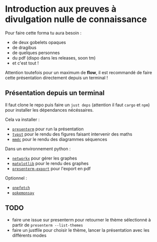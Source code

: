 # Introduction aux preuves à divulgation nulle de connaissance

Pour faire cette forma tu aura besoin :
- de deux gobelets opaques
- de dragibus
- de quelques personnes
- du pdf (dispo dans les releases, soon tm)
- et c'est tout !

Attention toutefois pour un maximum de **flow**, il est recommandé de faire cette présentation directement depuis un terminal !

## Présentation depuis un terminal

Il faut clone le repo puis faire un `just deps` (attention il faut `cargo` et `npm`) pour installer les dépendances nécéssaires.

Cela va installer :
- [`presenterm`](https://github.com/mfontanini/presenterm) pour run la présentation
- [`typst`](https://github.com/typst/typst) pour le rendu des figures faisant intervenir des maths
- [`mmdc`](https://github.com/mermaid-js/mermaid-cli) pour le rendu des diagrammes séquences

Dans un environnement python :
- [`networkx`](https://networkx.org/) pour gérer les graphes 
- [`matplotlib`](https://matplotlib.org/) pour le rendu des graphes
- [`presenterm-export`](https://github.com/mfontanini/presenterm-export) pour l'export en pdf

Optionnel :
- [`onefetch`](https://github.com/o2sh/onefetch)
- [`pokemonsay`](https://github.com/possatti/pokemonsay)

## TODO

- faire une issue sur presenterm pour retourner le thème sélectionné à partir de `presenterm --list-themes`
- faire un justfile pour choisir le thème, lancer la présentation avec les différents modes
